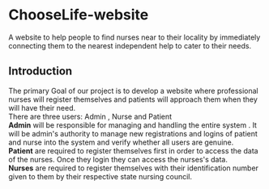 # ChooseLife-website
A website to help people to find nurses near to their locality by immediately connecting them to the nearest independent help to cater to their needs.

## Introduction 
The primary Goal of our project is to develop a website where professional nurses will register themselves and patients will approach them when they will have 
their need.<br>
There are three users: Admin , Nurse and Patient <br>
**Admin** will be responsible for managing and handling the entire system . It will be admin's authority to manage new registrations and logins of patient and nurse into the system and verify whether all users are genuine. <br>
**Patient** are required to register themselves first in order to access the data of the nurses. Once they login they can access the nurses's data.<br>
**Nurses** are required to register themselves with their identification number given to them by their respective state nursing council. <br>
